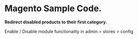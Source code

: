 # Magento Sample Code.

**Redirect disabled products to their first category.** 

Enable / Disable module functionality in admin > stores > config
